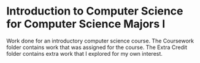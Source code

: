 
# Introduction to Computer Science for Computer Science Majors I

Work done for an introductory computer science course. The Coursework folder contains work that was assigned for the course. The Extra Credit folder contains extra work that I explored for my own interest.

